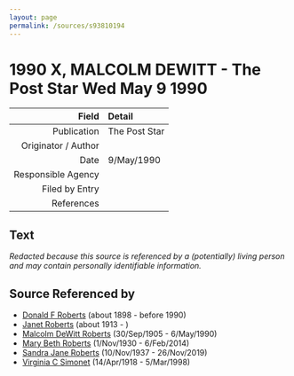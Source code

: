 ```yaml
---
layout: page
permalink: /sources/s93810194
---
```


# 1990 X, MALCOLM DEWITT - The Post Star Wed May 9 1990

Field | Detail
---:|:---
Publication | The Post Star
Originator / Author | 
Date | 9/May/1990
Responsible Agency | 
Filed by Entry | 
References | 

## Text

_Redacted because this source is referenced by a (potentially) living person and may contain personally identifiable information._

## Source Referenced by

* [Donald F Roberts](../people/@38158777@-donald-f-roberts-b1898-d1990.md) (about 1898 - before 1990)
* [Janet Roberts](../people/@46105652@-janet-roberts-b1913-d.md) (about 1913 - )
* [Malcolm DeWitt Roberts](../people/@21721539@-malcolm-dewitt-roberts-b1905-9-30-d1990-5-6.md) (30/Sep/1905 - 6/May/1990)
* [Mary Beth Roberts](../people/@44331192@-mary-beth-roberts-b1930-11-1-d2014-2-6.md) (1/Nov/1930 - 6/Feb/2014)
* [Sandra Jane Roberts](../people/@40000604@-sandra-jane-roberts-b1937-11-10-d2019-11-26.md) (10/Nov/1937 - 26/Nov/2019)
* [Virginia C Simonet](../people/@33863084@-virginia-c-simonet-b1918-4-14-d1998-3-5.md) (14/Apr/1918 - 5/Mar/1998)

